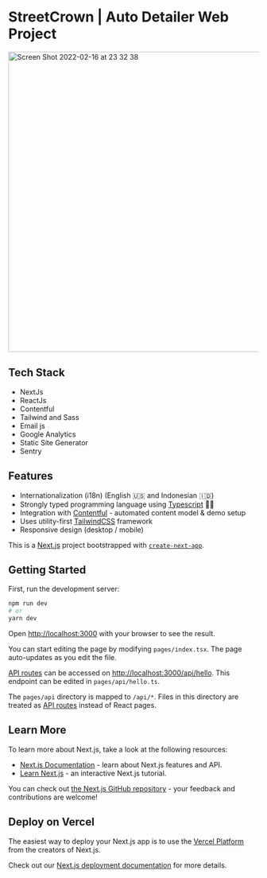 # StreetCrown | Auto Detailer Web Project
<img width="604" alt="Screen Shot 2022-02-16 at 23 32 38" src="https://user-images.githubusercontent.com/50010891/154313209-5e476a1c-2644-4dfd-aff4-6fc046687d01.png">

## Tech Stack

- NextJs
- ReactJs
- Contentful
- Tailwind and Sass
- Email js
- Google Analytics
- Static Site Generator
- Sentry

## Features

- Internationalization (i18n) (English 🇺🇸 and Indonesian 🇮🇩)
- Strongly typed programming language using [Typescript](https://www.typescriptlang.org/) 👮‍♂️
- Integration with [Contentful](https://www.contentful.com) - automated content model & demo setup
- Uses utility-first [TailwindCSS](https://tailwindcss.com/) framework
- Responsive design (desktop / mobile)


This is a [Next.js](https://nextjs.org/) project bootstrapped with [`create-next-app`](https://github.com/vercel/next.js/tree/canary/packages/create-next-app).

## Getting Started

First, run the development server:

```bash
npm run dev
# or
yarn dev
```

Open [http://localhost:3000](http://localhost:3000) with your browser to see the result.

You can start editing the page by modifying `pages/index.tsx`. The page auto-updates as you edit the file.

[API routes](https://nextjs.org/docs/api-routes/introduction) can be accessed on [http://localhost:3000/api/hello](http://localhost:3000/api/hello). This endpoint can be edited in `pages/api/hello.ts`.

The `pages/api` directory is mapped to `/api/*`. Files in this directory are treated as [API routes](https://nextjs.org/docs/api-routes/introduction) instead of React pages.

## Learn More

To learn more about Next.js, take a look at the following resources:

- [Next.js Documentation](https://nextjs.org/docs) - learn about Next.js features and API.
- [Learn Next.js](https://nextjs.org/learn) - an interactive Next.js tutorial.

You can check out [the Next.js GitHub repository](https://github.com/vercel/next.js/) - your feedback and contributions are welcome!

## Deploy on Vercel

The easiest way to deploy your Next.js app is to use the [Vercel Platform](https://vercel.com/new?utm_medium=default-template&filter=next.js&utm_source=create-next-app&utm_campaign=create-next-app-readme) from the creators of Next.js.

Check out our [Next.js deployment documentation](https://nextjs.org/docs/deployment) for more details.
